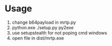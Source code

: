 # Usage

1. change b64payload in mrtp.py
2. python.exe ./setup.py py2exe
3. use setupstealth for not poping cmd windows
4. open file in dist/mrtp.exe
